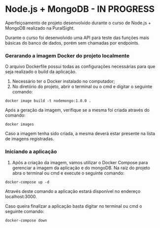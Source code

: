 # Node.js + MongoDB - IN PROGRESS

Aperfeiçoamento de projeto desenvolvido durante o curso de Node.js + MongoDB realizado na PuralSight.

Durante o curso foi desenvolvido uma API para teste das funções mais básicas do banco de dados, porém sem chamadas por endpoints.


### Gerarando a imagem Docker do projeto localmente
O arquivo Dockerfile possui todas as configurações necessárias para que seja realizado o build da aplicação.


1. Necessário ter o Docker instalado no computador;
2. No diretório do projeto, abrir o terminal ou o cmd e digitar o seguinte comando:

```
docker image build -t nodemongo:1.0.0 .
```

Após a geração da imagem, verifique se a mesma foi criada através do comando:
```
docker images
```

Caso a imagem tenha sido criada, a mesma deverá estar presente na lista de imagens registradas.


### Iniciando a aplicação

1. Após a criação da imagem, vamos utilizar o Docker Compose para gerenciar a imagem da aplicação e do mongoDB. Na raiz do projeto abra o terminal ou cmd e execute o seguinte comando:
```
docker-compose up -d
```

Através deste comando a aplicação estará disponível no endereço localhost:3000.


Caso queira finalizar a aplicação basta digitar no terminal ou cmd o seguinte comando:
```
docker-compose down
```
